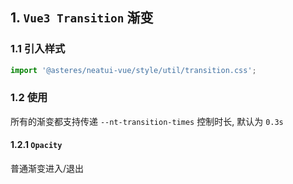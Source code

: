 ## 1. `Vue3 Transition` 渐变

### 1.1 引入样式

```ts
import '@asteres/neatui-vue/style/util/transition.css';
```

<script setup>
import SourceCode from '../src/app_components/SourceCode.vue';
import CodePreview from '../src/app_components/CodePreview.vue';
</script>

### 1.2 使用

所有的渐变都支持传递 `--nt-transition-times` 控制时长, 默认为 `0.3s`

#### 1.2.1 `Opacity`

普通渐变进入/退出

<CodePreview></CodePreview>
